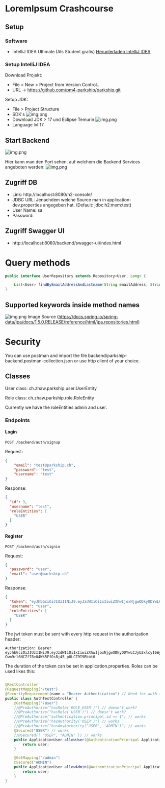 # LoremIpsum Crashcourse

## Setup

### Software

- IntelliJ IDEA Ultimate (Als Student
  gratis) [Herunterladen IntelliJ IDEA](https://www.jetbrains.com/de-de/idea/download/#section=windows)

### Setup IntelliJ IDEA

Download Projekt:

- File > New > Project from Version Control..
- URL -> https://github.com/pm4-parkship/parkship.git

Setup JDK:

- File > Project Structure
- SDK's
  ![img.png](readme/setupSdk.jpeg)
- Download JDK > 17 und Eclipse Temurin
  ![img.png](readme/project_setup.jpeg)
- Language lvl 17

## Start Backend

![img.png](readme/startBackend.png)

Hier kann man den Port sehen, auf welchem die Backend Services angeboten werden:
![img.png](readme/tomcatPort.png)

## Zugriff DB

- Link: http://localhost:8080/h2-console/
- JDBC URL: Jenachdem welche Source man in application-dev.properties angegeben hat. (Default: jdbc:h2:mem:test)
- User Name: sa
- Password:

## Zugriff Swagger UI

- http://localhost:8080/backend/swagger-ui/index.html

# Query methods

```java
public interface UserRepository extends Repository<User, Long> {

    List<User> findByEmailAddressAndLastname(String emailAddress, String lastname);
}
```

## Supported keywords inside method names

![img.png](readme/img.png)
Image Source (https://docs.spring.io/spring-data/jpa/docs/1.5.0.RELEASE/reference/html/jpa.repositories.html)

# Security

You can use postman and import the file backend/parkship-backend.postman-collection.json or use http client of your
choice.

## Classes

User class: ch.zhaw.parkship.user.UserEntity

Role class: ch.zhaw.parkship.role.RoleEntity

Currently we have the roleEntities admin and user.

### Endpoints

#### Login

```http request
POST /backend/auth/signup
```

Request:

```json
{
    "email": "test@parkship.ch",
    "password": "test",
    "username": "test"
}
```

Response:

```json
{
  "id": 3,
  "username": "test",
  "roleEntities": [
    "USER"
  ]
}
```

#### Register

```http request
POST /backend/auth/signin
```

Request:

```json
{
  "password": "user",
  "email": "user@parkship.ch"
}
```

Response:

```json
{
  "token": "eyJhbGciOiJIUzI1NiJ9.eyJzdWIiOiIxIiwiZXhwIjoxNjgwODkyODYwLCJyb2xlcyI6WyJVU0VSIl0sInVzZXJuYW1lIjoidXNlciJ9.s-Cwm9rl6NCZf7Be04Wk5FfOsBj45_p8LCZ9I9Rbbt0",
  "username": "user",
  "roleEntities": [
    "USER"
  ]
}
```

The jwt token must be sent with every http request in the authorization header:

```http
Authorization: Bearer eyJhbGciOiJIUzI1NiJ9.eyJzdWIiOiIxIiwiZXhwIjoxNjgwODkyODYwLCJyb2xlcyI6WyJVU0VSIl0sInVzZXJuYW1lIjoidXNlciJ9.s-Cwm9rl6NCZf7Be04Wk5FfOsBj45_p8LCZ9I9Rbbt0
```

The duration of the token can be set in application.properties. Roles can be used likes this:

```java

@RestController
@RequestMapping("/test")
@SecurityRequirement(name = "Bearer Authentication") // Need for auth to work in swagger
public class AuthTestController {
    @GetMapping("/user")
    //@PreAuthorize("hasRole('ROLE_USER')") // doesn't work?
    //@PreAuthorize("hasRole('USER')") // doesn't work?
    //@PreAuthorize("authentication.principal.id == 1") // works
    //@PreAuthorize("hasAuthority('USER')") // works
    //@PreAuthorize("hasAnyAuthority('USER', 'ADMIN')") // works
    @Secured("USER") // works
    //@Secured({ "USER", "ADMIN" }) // works
    public ApplicationUser allowUser(@AuthenticationPrincipal ApplicationUser user) {
        return user;
    }

    @GetMapping("/admin")
    @Secured("ADMIN")
    public ApplicationUser allowAdmin(@AuthenticationPrincipal ApplicationUser user) {
        return user;
    }
}

```
